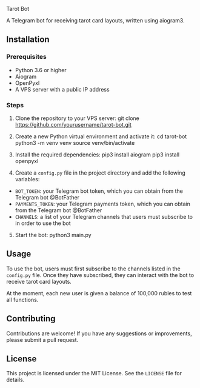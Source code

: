  Tarot Bot

A Telegram bot for receiving tarot card layouts, written using aiogram3.

## Installation

### Prerequisites

- Python 3.6 or higher
- Aiogram
- OpenPyxl
- A VPS server with a public IP address

### Steps

1. Clone the repository to your VPS server:
git clone https://github.com/yourusername/tarot-bot.git


2. Create a new Python virtual environment and activate it:
cd tarot-bot
python3 -m venv venv
source venv/bin/activate


3. Install the required dependencies:
pip3 install aiogram
pip3 install openpyxl


4. Create a `config.py` file in the project directory and add the following variables:

- `BOT_TOKEN`: your Telegram bot token, which you can obtain from the Telegram bot @BotFather
- `PAYMENTS_TOKEN`: your Telegram payments token, which you can obtain from the Telegram bot @BotFather
- `CHANNELS`: a list of your Telegram channels that users must subscribe to in order to use the bot

5. Start the bot:
python3 main.py


## Usage

To use the bot, users must first subscribe to the channels listed in the `config.py` file. Once they have subscribed, they can interact with the bot to receive tarot card layouts.

At the moment, each new user is given a balance of 100,000 rubles to test all functions.

## Contributing

Contributions are welcome! If you have any suggestions or improvements, please submit a pull request.

## License

This project is licensed under the MIT License. See the `LICENSE` file for details.
